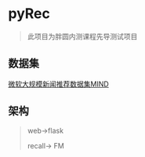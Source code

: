 # pyRec

> 此项目为胖圆内测课程先导测试项目

## 数据集

[微软大规模新闻推荐数据集MIND](https://msnews.github.io/index.html)

## 架构

> web->flask
> 
> recall-> FM